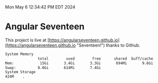 Mon May  6 12:34:42 PM EDT 2024

# Angular Seventeen


This project is live at [https://angularseventeen.github.io](https://angularseventeen.github.io "Seventeen!") thanks to Github.

```bash
System Memory
               total        used        free      shared  buff/cache   available
Mem:            15Gi       3.4Gi       3.3Gi       694Mi       9.6Gi        11Gi
Swap:          8.0Gi       614Mi       7.4Gi
System Storage
424M	.
